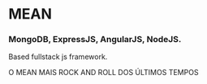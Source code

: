 # MEAN
### MongoDB, ExpressJS, AngularJS, NodeJS.
Based fullstack js framework.

O MEAN MAIS ROCK AND ROLL DOS ÚLTIMOS TEMPOS
